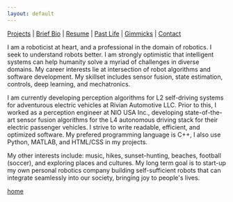```yaml
---
layout: default
---
```


<!-- Text can be **bold**, _italic_, or ~~strikethrough~~.
 -->

[Projects](./projects.html) | [Brief Bio](./bio.html) | [Resume](./resume.html) | [Past Life](http://pravegaracingvit.herokuapp.com/) | [Gimmicks](https://www.behance.net/kvarada) | [Contact](./contacts.html)

<html>

<head>

<link rel="stylesheet" href="https://cdnjs.cloudflare.com/ajax/libs/font-awesome/4.7.0/css/font-awesome.min.css">

</head>

<body>

<!-- Content -->

I am a roboticist at heart, and a professional in the domain of robotics. I seek to understand robots better. I am strongly optimistic that intelligent systems can help humanity solve a myriad of challenges in diverse domains. My career interests lie at intersection of robot algorithms and software development. My skillset includes sensor fusion, state estimation, controls, deep learning, and mechatronics.

I am currently developing perception algorithms for L2 self-driving systems for adventurous electric vehicles at Rivian Automotive LLC. Prior to this, I worked as a perception engineer at NIO USA Inc., developing state-of-the-art sensor fusion algorithms for the L4 autonomous driving stack for their electric passenger vehicles. I strive to write readable, efficient, and optimized software. My prefered programming language is C++, I also use Python, MATLAB, and HTML/CSS in my projects.

My other interests include: music, hikes, sunset-hunting, beaches, football (soccer), and exploring places and cultures. My long term goal is to start-up my own personal robotics company building self-sufficient robots that can integrate seamlessly into our society, bringing joy to people's lives.


</body>

</html>

[home](./)